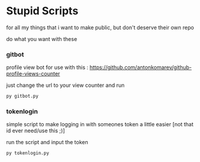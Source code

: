 # Stupid Scripts
for all my things that i want to make public, but don't deserve their own repo

do what you want with these

### gitbot
profile view bot for use with this : https://github.com/antonkomarev/github-profile-views-counter 

just change the url to your view counter and run
```bash
py gitbot.py
```

### tokenlogin
simple script to make logging in with someones token a little easier [not that id ever need/use this ;)]

run the script and input the token
```bash
py tokenlogin.py
```
